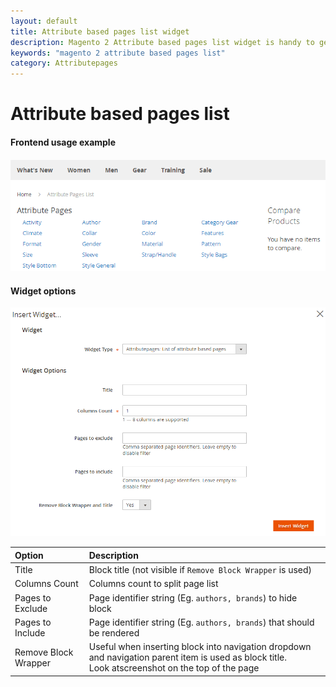 ```yaml
---
layout: default
title: Attribute based pages list widget
description: Magento 2 Attribute based pages list widget is handy to generate Browse by menu's or pages
keywords: "magento 2 attribute based pages list"
category: Attributepages
---
```


# Attribute based pages list

#### Frontend usage example

![Attribute Pages List](/images/m2/attributepages/widgets-and-blocks/attribute_pages_list_widget.png)

#### Widget options

![Widget form](/images/m2/attributepages/widgets-and-blocks/attribute_pages_list.png)

Option | Description
:------|:-----------
Title | Block title (not visible if `Remove Block Wrapper` is used)
Columns Count | Columns count to split page list
Pages to Exclude | Page identifier string (Eg. `authors, brands`) to hide block
Pages to Include | Page identifier string (Eg. `authors, brands`) that should be rendered
Remove Block Wrapper | Useful when inserting block into navigation dropdown and navigation parent item is used as block title.<br/> Look atscreenshot on the top of the page
